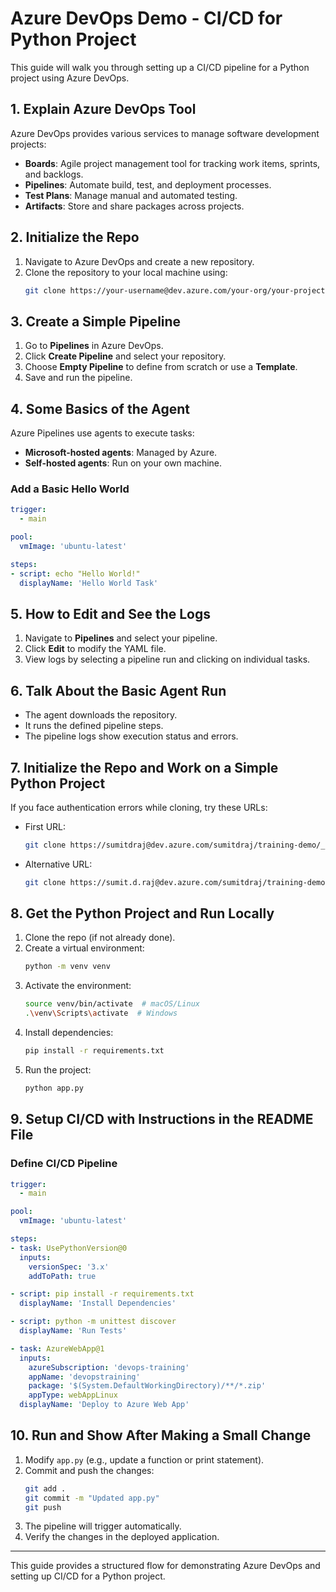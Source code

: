 # Azure DevOps Demo - CI/CD for Python Project

This guide will walk you through setting up a CI/CD pipeline for a Python project using Azure DevOps.

## 1. Explain Azure DevOps Tool
Azure DevOps provides various services to manage software development projects:

- **Boards**: Agile project management tool for tracking work items, sprints, and backlogs.
- **Pipelines**: Automate build, test, and deployment processes.
- **Test Plans**: Manage manual and automated testing.
- **Artifacts**: Store and share packages across projects.

## 2. Initialize the Repo

1. Navigate to Azure DevOps and create a new repository.
2. Clone the repository to your local machine using:
   ```bash
   git clone https://your-username@dev.azure.com/your-org/your-project/_git/your-repo
   ```

## 3. Create a Simple Pipeline

1. Go to **Pipelines** in Azure DevOps.
2. Click **Create Pipeline** and select your repository.
3. Choose **Empty Pipeline** to define from scratch or use a **Template**.
4. Save and run the pipeline.

## 4. Some Basics of the Agent
Azure Pipelines use agents to execute tasks:
- **Microsoft-hosted agents**: Managed by Azure.
- **Self-hosted agents**: Run on your own machine.

### Add a Basic Hello World
```yaml
trigger:
  - main

pool:
  vmImage: 'ubuntu-latest'

steps:
- script: echo "Hello World!"
  displayName: 'Hello World Task'
```

## 5. How to Edit and See the Logs

1. Navigate to **Pipelines** and select your pipeline.
2. Click **Edit** to modify the YAML file.
3. View logs by selecting a pipeline run and clicking on individual tasks.

## 6. Talk About the Basic Agent Run

- The agent downloads the repository.
- It runs the defined pipeline steps.
- The pipeline logs show execution status and errors.

## 7. Initialize the Repo and Work on a Simple Python Project

If you face authentication errors while cloning, try these URLs:
- First URL:
  ```bash
  git clone https://sumitdraj@dev.azure.com/sumitdraj/training-demo/_git/training-demo
  ```
- Alternative URL:
  ```bash
  git clone https://sumit.d.raj@dev.azure.com/sumitdraj/training-demo/_git/training-demo
  ```

## 8. Get the Python Project and Run Locally

1. Clone the repo (if not already done).
2. Create a virtual environment:
   ```bash
   python -m venv venv
   ```
3. Activate the environment:
   ```bash
   source venv/bin/activate  # macOS/Linux
   .\venv\Scripts\activate  # Windows
   ```
4. Install dependencies:
   ```bash
   pip install -r requirements.txt
   ```
5. Run the project:
   ```bash
   python app.py
   ```

## 9. Setup CI/CD with Instructions in the README File

### Define CI/CD Pipeline
```yaml
trigger:
  - main

pool:
  vmImage: 'ubuntu-latest'

steps:
- task: UsePythonVersion@0
  inputs:
    versionSpec: '3.x'
    addToPath: true

- script: pip install -r requirements.txt
  displayName: 'Install Dependencies'

- script: python -m unittest discover
  displayName: 'Run Tests'

- task: AzureWebApp@1
  inputs:
    azureSubscription: 'devops-training'
    appName: 'devopstraining'
    package: '$(System.DefaultWorkingDirectory)/**/*.zip'
    appType: webAppLinux
  displayName: 'Deploy to Azure Web App'
```

## 10. Run and Show After Making a Small Change

1. Modify `app.py` (e.g., update a function or print statement).
2. Commit and push the changes:
   ```bash
   git add .
   git commit -m "Updated app.py"
   git push
   ```
3. The pipeline will trigger automatically.
4. Verify the changes in the deployed application.

---
This guide provides a structured flow for demonstrating Azure DevOps and setting up CI/CD for a Python project.

